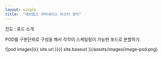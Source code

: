 ```yaml
---
layout: single
title:  "데브옵스 쿠버네티스 마스터 정리"
---
```

진도 : 포드 소개

POD를 구분단위로 구성을 해서
각각이 스케일링이 가능한 포드로 분할하기.

![pod images]({{ site.url }}{{ site.baseurl }}/assets/images/image-pod.png)